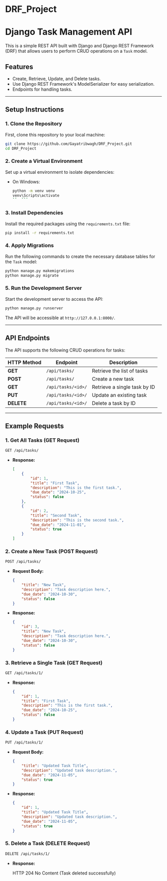 # DRF_Project

# Django Task Management API

This is a simple REST API built with Django and Django REST Framework (DRF) that allows users to perform CRUD operations on a `Task` model.

## Features

- Create, Retrieve, Update, and Delete tasks.
- Use Django REST Framework's ModelSerializer for easy serialization.
- Endpoints for handling tasks.

---

## Setup Instructions

### 1. Clone the Repository

First, clone this repository to your local machine:

```bash
git clone https://github.com/Gayatribwagh/DRF_Project.git
cd DRF_Project
```

### 2. Create a Virtual Environment

Set up a virtual environment to isolate dependencies:

- On Windows:
  ```bash
  python -m venv venv
  venv\Scripts\activate
  ``  ```

### 3. Install Dependencies

Install the required packages using the `requirements.txt` file:

```bash
pip install -r requirements.txt
```

### 4. Apply Migrations

Run the following commands to create the necessary database tables for the `Task` model:

```bash
python manage.py makemigrations
python manage.py migrate
```

### 5. Run the Development Server

Start the development server to access the API:

```bash
python manage.py runserver
```

The API will be accessible at `http://127.0.0.1:8000/`.

---

## API Endpoints

The API supports the following CRUD operations for tasks:

| HTTP Method | Endpoint                 | Description                    |
|-------------|--------------------------|--------------------------------|
| **GET**     | `/api/tasks/`             | Retrieve the list of tasks     |
| **POST**    | `/api/tasks/`             | Create a new task              |
| **GET**     | `/api/tasks/<id>/`        | Retrieve a single task by ID   |
| **PUT**     | `/api/tasks/<id>/`        | Update an existing task        |
| **DELETE**  | `/api/tasks/<id>/`        | Delete a task by ID            |

---

## Example Requests

### 1. Get All Tasks (GET Request)

```bash
GET /api/tasks/
```

- **Response:**
  ```json
  [
      {
          "id": 1,
          "title": "First Task",
          "description": "This is the first task.",
          "due_date": "2024-10-25",
          "status": false
      },
      {
          "id": 2,
          "title": "Second Task",
          "description": "This is the second task.",
          "due_date": "2024-11-01",
          "status": true
      }
  ]
  ```

### 2. Create a New Task (POST Request)

```bash
POST /api/tasks/
```

- **Request Body:**
  ```json
  {
      "title": "New Task",
      "description": "Task description here.",
      "due_date": "2024-10-30",
      "status": false
  }
  ```

- **Response:**
  ```json
  {
      "id": 3,
      "title": "New Task",
      "description": "Task description here.",
      "due_date": "2024-10-30",
      "status": false
  }
  ```

### 3. Retrieve a Single Task (GET Request)

```bash
GET /api/tasks/1/
```

- **Response:**
  ```json
  {
      "id": 1,
      "title": "First Task",
      "description": "This is the first task.",
      "due_date": "2024-10-25",
      "status": false
  }
  ```

### 4. Update a Task (PUT Request)

```bash
PUT /api/tasks/1/
```

- **Request Body:**
  ```json
  {
      "title": "Updated Task Title",
      "description": "Updated task description.",
      "due_date": "2024-11-05",
      "status": true
  }
  ```

- **Response:**
  ```json
  {
      "id": 1,
      "title": "Updated Task Title",
      "description": "Updated task description.",
      "due_date": "2024-11-05",
      "status": true
  }
  ```

### 5. Delete a Task (DELETE Request)

```bash
DELETE /api/tasks/1/
```

- **Response:**

  HTTP 204 No Content (Task deleted successfully)



